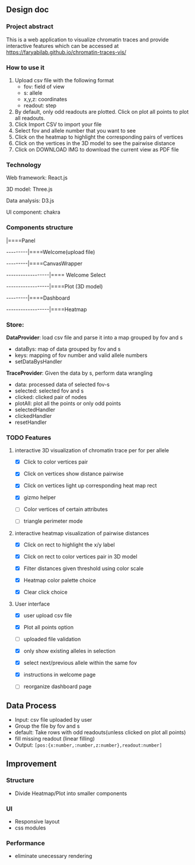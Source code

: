 ## Design doc

### Project abstract

This is a web application to visualize chromatin traces and provide interactive features which can be accessed at https://faryabilab.github.io/chromatin-traces-vis/

### How to use it
1. Upload csv file with the following format
    -   fov: field of view
    -   s: allele
    -   x,y,z: coordinates
    -   readout: step
2. By default, only odd readouts are plotted. Click on plot all points to plot all readouts.
3. Click Import CSV to import your file
4. Select fov and allele number that you want to see
5. Click on the heatmap to highlight the corresponding pairs of vertices 
6. Click on the vertices in the 3D model to see the pairwise distance
7. Click on DOWNLOAD IMG to download the current view as PDF file
### Technology 

Web framework: React.js

3D model: Three.js

Data analysis: D3.js

UI component: chakra

### Components structure

|====Panel

​---------|====Welcome(upload file)

---------|====CanvasWrapper

------------------​|==== Welcome Select

​------------------|====Plot (3D model)

​---------|====Dashboard

​------------------|====Heatmap

### Store:

**DataProvider**: load csv file and parse it into a map grouped by fov and s

-   dataBys: map of data grouped by fov and s
-   keys: mapping of fov number and valid allele numbers
-   setDataBysHandler

**TraceProvider**: Given the data by s, perform data wrangling

-   data: processed data of selected fov-s
-   selected: selected fov and s
-   clicked: clicked pair of nodes
-   plotAll: plot all the points or only odd points
-   selectedHandler
-   clickedHandler
-   resetHandler

### TODO Features

1.   interactive 3D visualization of chromatin trace per for per allele 

     -   [x] Click to color vertices pair

     -   [x] Click on vertices show distance pairwise

     -   [x] Click on vertices light up corresponding heat map rect
     -   [x] gizmo helper
     -   [ ] Color vertices of certain attributes
     -   [ ] triangle perimeter mode

2.   interactive heatmap visualization of pairwise distances

     -   [x] Click on rect to highlight the x/y label

     -   [x] Click on rect to color vertices pair in 3D model
     -   [x] Filter distances given threshold using color scale

     -   [x] Heatmap color palette choice
     -   [x] Clear click choice

3.   User interface

     -   [x] user upload csv file
     -   [x] Plot all points option
     -   [ ] uploaded file validation
     -   [x] only show existing alleles in selection
     -   [x] select next/previous allele within the same fov
     -   [x] instructions in welcome page
     -   [ ] reorganize dashboard page
     


## Data Process

-   Input: csv file uploaded by user
-   Group the file by fov and s
-   default: Take rows with odd readouts(unless clicked on plot all points)
-   fill missing readout (linear filling)
-   Output: `[pos:{x:number,:number,z:number},readout:number]`

## Improvement

### Structure

-   Divide Heatmap/Plot into smaller components

### UI

-   Responsive layout
-   css modules

### Performance

-   eliminate unecessary rendering
